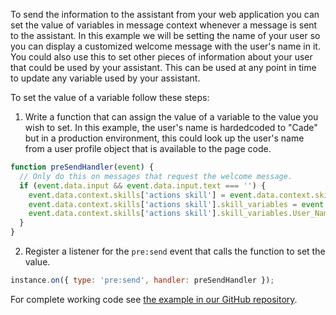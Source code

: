 To send the information to the assistant from your web application you can set the value of variables in message context whenever a message is sent to the assistant. In this example we will be setting the name of your user so you can display a customized welcome message with the user's name in it. You could also use this to set other pieces of information about your user that could be used by your assistant. This can be used at any point in time to update any variable used by your assistant.

To set the value of a variable follow these steps:

1. Write a function that can assign the value of a variable to the value you wish to set. In this example, the user's name is hardedcoded to "Cade" but in a production environment, this could look up the user's name from a user profile object that is available to the page code.
```javascript
function preSendHandler(event) {
  // Only do this on messages that request the welcome message.
  if (event.data.input && event.data.input.text === '') {
    event.data.context.skills['actions skill'] = event.data.context.skills['actions skill'] || {};
    event.data.context.skills['actions skill'].skill_variables = event.data.context.skills['actions skill'].skill_variables || {};
    event.data.context.skills['actions skill'].skill_variables.User_Name = 'Cade';
  }
}
```
2. Register a listener for the `pre:send` event that calls the function to set the value.
```javascript
instance.on({ type: 'pre:send', handler: preSendHandler });
```

For complete working code see [the example in our GitHub repository](https://github.com/watson-developer-cloud/assistant-toolkit/tree/master/integrations/webchat/examples/set-context).